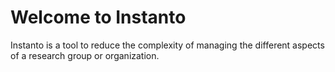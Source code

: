 # Welcome to Instanto
Instanto is a tool to reduce the complexity of managing the different aspects of
a research group or organization.
